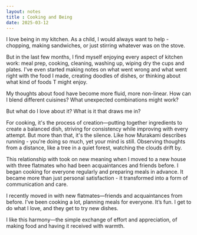 ```yaml
---
layout: notes
title : Cooking and Being
date: 2025-03-12
---
```

I love being in my kitchen. As a child, I would always want to help - chopping, making sandwiches, or just stirring whatever was on the stove. 

But in the last few months, I find myself enjoying every aspect of kitchen work: meal prep, cooking, cleaning, washing up, wiping dry the cups and plates. I've even started making notes on what went wrong and what went right with the food I made, creating doodles of dishes, or thinking about what kind of foods T might enjoy.

My thoughts about food have become more fluid, more non-linear. How can I blend different cuisines? What unexpected combinations might work?

But what do I love about it? What is it that draws me in?

For cooking, it's the process of creation—putting together ingredients to create a balanced dish, striving for consistency while improving with every attempt. But more than that, it's the silence. Like how Murakami describes running - you're doing so much, yet your mind is still. Observing thoughts from a distance, like a tree in a quiet forest, watching the clouds drift by.

This relationship with took on new meaning when I moved to a new house with three flatmates who had been acquaintances and friends before. I began cooking for everyone regularly and preparing meals in advance. It became more than just personal satisfaction - it transformed into a form of communication and care.

I recently moved in with new flatmates—friends and acquaintances from before. I’ve been cooking a lot, planning meals for everyone. It’s fun. I get to do what I love, and they get to try new dishes.

I like this harmony—the simple exchange of effort and appreciation, of making food and having it received with warmth.
